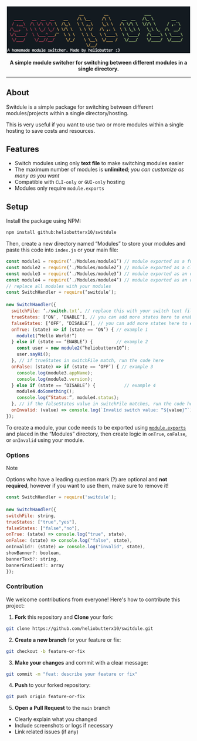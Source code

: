 <p align="center">
    <img width="500" src="img/image.png" alt="switdule">
  </a>
</p>

<div align="center">
  <b>A simple module switcher for switching between different modules in a single directory.</b>
</div>

---

## About

Switdule is a simple package for switching between different modules/projects within a single directory/hosting.

This is very useful if you want to use two or more modules within a single hosting to save costs and resources.

## Features

- Switch modules using only **text file** to make switching modules easier
- The maximum number of modules is **__unlimited__**; *you can customize as many as you want*
- Compatible with `CLI-only` or `GUI-only` hosting
- Modules only require `module.exports`

## Setup
Install the package using NPM:
```bash
npm install github:heliobutterx10/switdule
```
Then, create a new directory named “Modules” to store your modules and paste this code into `index.js` or your main file:
```javascript
const module1 = require(‘./Modules/module1’) // module exported as a function
const module2 = require(‘./Modules/module2’) // module exported as a class
const module3 = require(‘./Modules/module3’) // module exported as an object
const module4 = require(‘./Modules/module4’) // module exported as an object + methods
// replace all modules with your modules
const SwitchHandler = require(‘switdule’);

new SwitchHandler({
  switchFile: ‘./switch.txt’, // replace this with your switch text file
  trueStates: [‘ON’, ‘ENABLE’], // you can add more states here to enable more modules
  falseStates: [‘OFF’, ‘DISABLE’], // you can add more states here to enable more modules
  onTrue: (state) => if (state == ‘ON’) { // example 1
    module1(“Hello World!”)               
  } else if (state == ‘ENABLE’) {         // example 2
    const user = new module2(“heliobutterx10”);
    user.sayHi();
  }, // if trueStates in switchFile match, run the code here
  onFalse: (state) => if (state == ‘OFF’) { // example 3
    console.log(module3.appName);
    console.log(module3.version);
  } else if (state == ‘DISABLE’) {           // example 4
    module4.doSomething();
    console.log(“Status:”, module4.status);
  }, // if the falseStates value in switchFile matches, run the code here
  onInvalid: (value) => console.log(`Invalid switch value: “${value}”`) // if the states value provided in switchFile is invalid, run the code here
});
```
To create a module, your code needs to be exported using [`module.exports`](https://nodejs.org/api/modules.html#moduleexports) and placed in the “Modules” directory, then create logic in `onTrue`, `onFalse`, or `onInvalid` using your module.
### Options
>[!NOTE]
>Options who have a leading question mark (?) are optional and **not required**, however if you want to use them, make sure to remove it!

```javascript
const SwitchHandler = require('switdule');

new SwitchHandler({
switchFile: string,
trueStates: ["true","yes"],
falseStates: ["false","no"],
onTrue: (state) => console.log("true", state),
onFalse: (state) => console.log("false", state),
onInvalid?: (state) => console.log("invalid", state),
showBanner?: boolean,
bannerText?: string,
bannerGradient?: array
});
```
### Contribution

We welcome contributions from everyone! Here's how to contribute this project:
1. **Fork** this repository and **Clone** your fork:
```bash
git clone https://github.com/heliobutterx10/switdule.git
```
2. **Create a new branch** for your feature or fix:
```bash
git checkout -b feature-or-fix
```
3. **Make your changes** and commit with a clear message:
```bash
git commit -m "feat: describe your feature or fix"
```
4. **Push** to your forked repository:
```bash
git push origin feature-or-fix
```
5. **Open a Pull Request** to the `main` branch
- Clearly explain what you changed
- Include screenshots or logs if necessary
- Link related issues (if any)